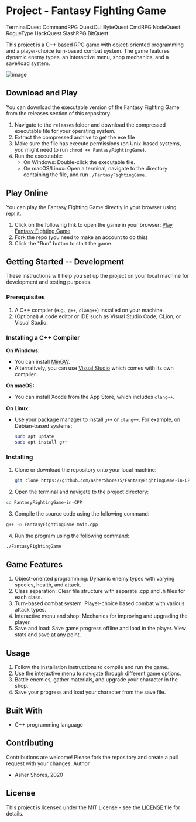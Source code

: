 # Project - Fantasy Fighting Game

<!-- Name Ideas -->
TerminalQuest
CommandRPG
QuestCLI
ByteQuest
CmdRPG
NodeQuest
RogueType
HackQuest
SlashRPG
BitQuest

This project is a C++ based RPG game with object-oriented programming and a player-choice turn-based combat system. The game features dynamic enemy types, an interactive menu, shop mechanics, and a save/load system.

![image](https://github.com/asherShores5/FantasyFightingGame-in-CPP/assets/71547146/693e8b92-f5c6-4e2d-9cac-04efd7defb3e)

## Download and Play

You can download the executable version of the Fantasy Fighting Game from the releases section of this repository.

1. Navigate to the `releases` folder and download the compressed executable file for your operating system.
2. Extract the compressed archive to get the exe file 
3. Make sure the file has execute permissions (on Unix-based systems, you might need to run `chmod +x FantasyFightingGame`).
4. Run the executable:
   - On Windows: Double-click the executable file.
   - On macOS/Linux: Open a terminal, navigate to the directory containing the file, and run `./FantasyFightingGame`.

## Play Online

You can play the Fantasy Fighting Game directly in your browser using repl.it.

1. Click on the following link to open the game in your browser: [Play Fantasy Fighting Game](https://replit.com/@AsherShores1/FantasyFightingGame)
3. Fork the repo (you need to make an account to do this)
3. Click the "Run" button to start the game.


## Getting Started -- Development

These instructions will help you set up the project on your local machine for development and testing purposes.

### Prerequisites

1. A C++ compiler (e.g., `g++`, `clang++`) installed on your machine.
2. (Optional) A code editor or IDE such as Visual Studio Code, CLion, or Visual Studio.

### Installing a C++ Compiler

**On Windows:**
- You can install [MinGW](http://www.mingw.org/).
- Alternatively, you can use [Visual Studio](https://visualstudio.microsoft.com/) which comes with its own compiler.

**On macOS:**
- You can install Xcode from the App Store, which includes `clang++`.

**On Linux:**
- Use your package manager to install `g++` or `clang++`. For example, on Debian-based systems:
  ```sh
  sudo apt update
  sudo apt install g++
  ```

### Installing

1. Clone or download the repository onto your local machine:
    ```sh
    git clone https://github.com/asherShores5/FantasyFightingGame-in-CPP.git
    ```

2. Open the terminal and navigate to the project directory:
  ```sh
  cd FantasyFightingGame-in-CPP
  ```

3. Compile the source code using the following command:
  ```sh
  g++ -o FantasyFightingGame main.cpp
  ```
  
4. Run the program using the following command:
  ```sh
  ./FantasyFightingGame
  ```

## Game Features

1. Object-oriented programming: Dynamic enemy types with varying species, health, and attack.
2. Class separation: Clear file structure with separate .cpp and .h files for each class.
3. Turn-based combat system: Player-choice based combat with various attack types.
4. Interactive menu and shop: Mechanics for improving and upgrading the player.
5. Save and load: Save game progress offline and load in the player. View stats and save at any point.

## Usage

  1. Follow the installation instructions to compile and run the game.
  2. Use the interactive menu to navigate through different game options.
  3. Battle enemies, gather materials, and upgrade your character in the shop.
  4. Save your progress and load your character from the save file.

## Built With

- C++ programming language

## Contributing

Contributions are welcome! Please fork the repository and create a pull request with your changes.
Author

  - Asher Shores, 2020

## License

This project is licensed under the MIT License - see the [LICENSE](https://github.com/asherShores5/FantasyFightingGame-in-CPP/blob/main/license) file for details.
